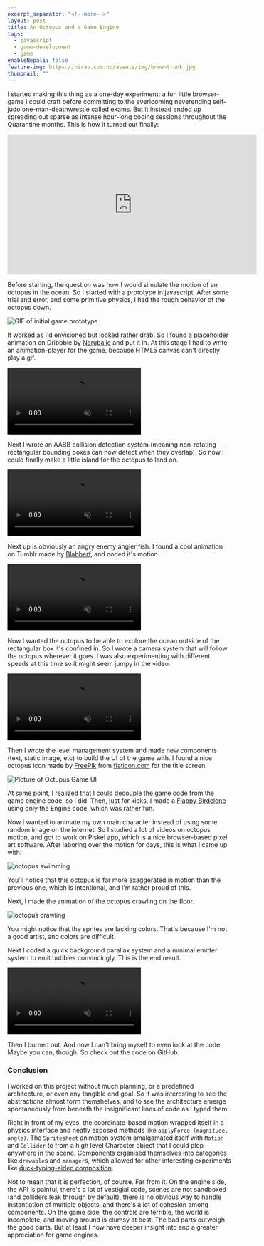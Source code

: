 ```yaml
---
excerpt_separator: "<!--more-->"
layout: post
title: An Octopus and a Game Engine
tags:
  - javascript
  - game-development
  - game
enableNepali: false
feature-img: https://nirav.com.np/assets/img/browntrunk.jpg
thumbnail: ""
---
```


I started making this thing as a one-day experiment: a fun little browser-game I could craft before committing to the everlooming neverending self-judo one-man-deathwrestle called exams. But it instead ended up spreading out sparse as intense hour-long coding sessions throughout the Quarantine months.<!--more--> This is how it turned out finally:

<iframe width="560" height="315" src="https://www.youtube-nocookie.com/embed/zVu_AQDCDgY" frameborder="0" allow="accelerometer; autoplay; encrypted-media; gyroscope; picture-in-picture" allowfullscreen></iframe>

Before starting, the question was how I would simulate the motion of an octopus in the ocean. So I started with a prototype in javascript. After some trial and error, and some primitive physics, I had the rough behavior of the octopus down.

![GIF of initial game prototype](/img/octo/initOctoGif.gif)

It worked as I'd envisioned but looked rather drab. So I found a placeholder animation on Dribbble by [Narubalie](https://dribbble.com/shots/3492217-Octopus-gif-animation) and put it in. At this stage I had to write an animation-player for the game, because HTML5 canvas can't directly play a gif.

<video autoplay loop muted> <source src="/assets/img/octo/octo2.mp4" type="video/mp4"> </video>

Next I wrote an AABB collision detection system (meaning non-rotating rectangular bounding boxes can now detect when they overlap). So now I could finally make a little island for the octopus to land on.

<video autoplay loop muted> <source src="/assets/img/octo/octo0.mp4" type="video/mp4"> </video>

Next up is obviously an angry enemy angler fish. I found a cool animation on Tumblr made by [Blabberf](https://blabberf.whalecakes.com/), and coded it's motion.

<video autoplay loop muted> <source src="/assets/img/octo/octo3.mp4" type="video/mp4"> </video>

Now I wanted the octopus to be able to explore the ocean outside of the rectangular box it's confined in. So I wrote a camera system that will follow the octopus wherever it goes. I was also experimenting with different speeds at this time so it might seem jumpy in the video.

<video controls muted> <source src="/assets/img/octo/octo3.mp4" type="video/mp4"> </video>

Then I wrote the level management system and made new components (text, static image, etc) to build the UI of the game with. I found a nice octopus icon made by [FreePik](http://www.freepik.com/) from [flaticon.com](https://www.flaticon.com/) for the title screen.

![Picture of Octupus Game UI](/img/octo/ui.png)

At some point, I realized that I could decouple the game code from the game engine code, so I did. Then, just for kicks, I made a [Flappy Birdclone](https://nirav.com.np/2020/06/09/flappy-millennial-an-html5-canvas-game.html) using only the Engine code, which was rather fun.

Now I wanted to animate my own main character instead of using some random image on the internet. So I studied a lot of videos on octopus motion, and got to work on Piskel app, which is a nice browser-based pixel art software. After laboring over the motion for days, this is what I came up with:

![octopus swimming](/img/octo/octoAnimOne.gif)

You'll notice that this octopus is far more exaggerated in motion than the previous one, which is intentional, and I'm rather proud of this.

Next, I made the animation of the octopus crawling on the floor.

![octopus crawling](/img/octo/octoWalk.gif)

You might notice that the sprites are lacking colors. That's because I'm not a good artist, and colors are difficult.

Next I coded a quick background parallax system and a minimal emitter system to emit bubbles convincingly. This is the end result.

<video controls muted> <source src="/assets/img/octo/octo5.mp4" type="video/mp4"> </video>

Then I burned out. And now I can't bring myself to even look at the code. Maybe you can, though. So check out the code on GitHub.

### Conclusion

I worked on this project without much planning, or a predefined architecture, or even any tangible end goal.
So it was interesting to see the abstractions almost form themshelves, and to see the architecture emerge spontaneously from beneath
the insignificant lines of code as I typed them.

Right in front of my eyes, the coordinate-based motion wrapped itself in a physics
interface and neatly exposed methods like `applyForce (magnitude, angle)`. The `Spritesheet` animation system amalgamated itself
with `Motion` and `Collider` to from a high level Character object that I could plop anywhere in the scene. Components
organised themselves into categories like `drawable`s and `manager`s, which allowed for other interesting experiments
like [duck-typing-aided composition](https://stackoverflow.com/q/62194995/2735127).

Not to mean that it is perfection, of course. Far from it. On the engine side, the API is painful, there's a lot of vestigial code, scenes are
not sandboxed (and colliders leak through by default), there is no obvious way to handle instantiation of multiple
objects, and there's a lot of cohesion among components. On the game side, the controls are terrible, the world is incomplete, and
moving around is clumsy at best. The bad parts outweigh the good parts. But at least I now have deeper
insight into and a greater appreciation for game engines.
